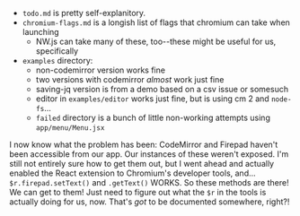 * `todo.md` is pretty self-explanitory.
* `chromium-flags.md` is a longish list of flags that chromium can take when launching
  * NW.js can take many of these, too--these might be useful for us, specifically
* `examples` directory:
  * non-codemirror version works fine
  * two versions with codemirror _almost_ work just fine
  * saving-jq version is from a demo based on a csv issue or somesuch
  * editor in `examples/editor` works just fine, but is using cm 2 and `node-fs`...
  * `failed` directory is a bunch of little non-working attempts using `app/menu/Menu.jsx`


I now know what the problem has been: CodeMirror and Firepad haven't been accessible from our app.
Our instances of these weren't exposed. I'm still not entirely sure how to get them out,
but I went ahead and actually enabled the React extension to Chromium's developer tools, and...
`$r.firepad.setText()` and `.getText()` WORKS. So these methods are there! We can get to them!
Just need to figure out what the `$r` in the tools is actually doing for us, now. That's _got_ to be
documented somewhere, right?!

